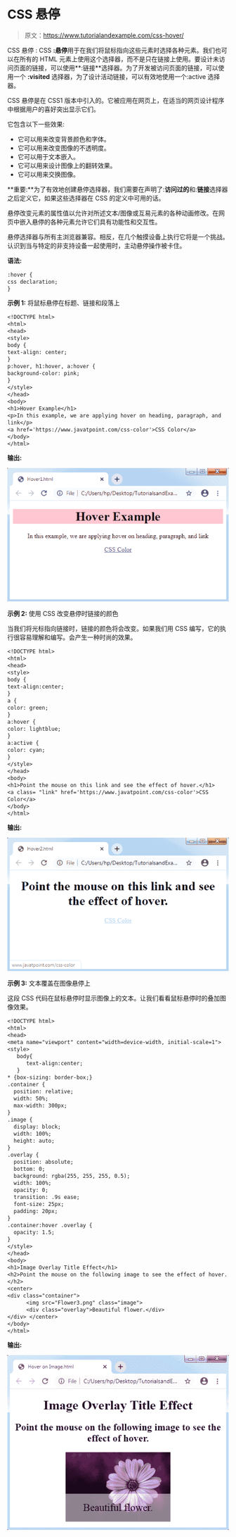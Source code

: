 # CSS 悬停

> 原文：<https://www.tutorialandexample.com/css-hover/>

CSS 悬停 : CSS **:悬停**用于在我们将鼠标指向这些元素时选择各种元素。我们也可以在所有的 HTML 元素上使用这个选择器，而不是只在链接上使用。要设计未访问页面的链接，可以使用**:链接**选择器。为了开发被访问页面的链接，可以使用一个 **:visited** 选择器，为了设计活动链接，可以有效地使用一个:active 选择器。

CSS 悬停是在 CSS1 版本中引入的。它被应用在网页上，在适当的网页设计程序中根据用户的喜好突出显示它们。

它包含以下一些效果:

*   它可以用来改变背景颜色和字体。
*   它可以用来改变图像的不透明度。
*   它可以用于文本嵌入。
*   它可以用来设计图像上的翻转效果。
*   它可以用来交换图像。

**重要:**为了有效地创建悬停选择器，我们需要在声明了:**访问过的**和:**链接**选择器之后定义它，如果这些选择器在 CSS 的定义中可用的话。

悬停改变元素的属性值以允许对所述文本/图像或互易元素的各种动画修改。在网页中嵌入悬停的各种元素允许它们具有功能性和交互性。

悬停选择器与所有主浏览器兼容。相反，在几个触摸设备上执行它将是一个挑战。认识到当与特定的非支持设备一起使用时，主动悬停操作被卡住。

**语法:**

```
:hover {
css declaration;
}
```

**示例 1:** 将鼠标悬停在标题、链接和段落上

```
<!DOCTYPE html>
<html>
<head>
<style>
body {
text-align: center;
}
p:hover, h1:hover, a:hover {
background-color: pink;
}
</style>
</head>
<body>
<h1>Hover Example</h1>
<p>In this example, we are applying hover on heading, paragraph, and link</p>
<a href='https://www.javatpoint.com/css-color'>CSS Color</a>
</body>
</html>
```

**输出:**

![CSS Hover](img/01a147acc396139d6ae8042aef8b9bc2.png)

**示例 2:** 使用 CSS 改变悬停时链接的颜色

当我们将光标指向链接时，链接的颜色将会改变。如果我们用 CSS 编写，它的执行很容易理解和编写。会产生一种时尚的效果。

```
<!DOCTYPE html>
<html>
<head>
<style>
body {
text-align:center;
}
a {
color: green;
}
a:hover {
color: lightblue;
}
a:active {
color: cyan;
}
</style>
</head>
<body>
<h1>Point the mouse on this link and see the effect of hover.</h1>
<a class= "link" href='https://www.javatpoint.com/css-color'>CSS Color</a>
</body>
</html>
```

**输出:**

![CSS Hover](img/91f8ef51192afe04d793b43652e25ca5.png)

**示例 3:** 文本覆盖在图像悬停上

这段 CSS 代码在鼠标悬停时显示图像上的文本。让我们看看鼠标悬停时的叠加图像效果。

```
<!DOCTYPE html> 
<html> 
<head> 
<meta name="viewport" content="width=device-width, initial-scale=1"> 
<style> 
   body{ 
      text-align:center; 
   } 
* {box-sizing: border-box;} 
.container { 
  position: relative; 
  width: 50%; 
  max-width: 300px; 
} 
.image { 
  display: block; 
  width: 100%; 
  height: auto; 
} 
.overlay { 
  position: absolute;  
  bottom: 0;  
  background: rgba(255, 255, 255, 0.5);  
  width: 100%; 
  opacity: 0;  
  transition: .9s ease; 
  font-size: 25px; 
  padding: 20px; 
}
.container:hover .overlay { 
  opacity: 1.5; 
} 
</style> 
</head> 
<body> 
<h1>Image Overlay Title Effect</h1> 
<h2>Point the mouse on the following image to see the effect of hover.</h2> 
<center> 
<div class="container"> 
      <img src="Flower3.png" class="image"> 
      <div class="overlay">Beautiful flower.</div> 
</div> </center>   
</body> 
</html> 
```

**输出:**

![CSS Hover](img/762e58b813d4fec98a2c75001e6b15e1.png)